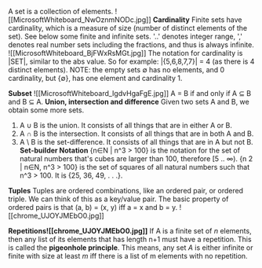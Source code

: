 A set is a collection of elements.
![[MicrosoftWhiteboard_NwOznmNODc.jpg]]
**Cardinality**
Finite sets have cardinality, which is a measure of size (number of distinct elements of the set). See below some finite and infinite sets. '..' denotes integer range, ',' denotes real number sets including the fractions, and thus is always infinite.
![[MicrosoftWhiteboard_BjFWxRsMGt.jpg]]
The notation for cardinality is |SET|, similar to the abs value. So for example:
|{5,6,8,7,7}| = 4 (as there is 4 distinct elements). 
NOTE: the empty sets ∅ has no elements, and 0 cardinality, but {∅}, has one element and cardinality 1.

**Subset**
![[MicrosoftWhiteboard_IgdvHgaFgE.jpg]]
A = B if and only if A ⊆ B and B ⊆ A.
**Union, intersection and difference**
Given two sets A and B, we obtain some more sets. 
1. A ∪ B is the union. It consists of all things that are in either A or B. 
2. A ∩ B is the intersection. It consists of all things that are in both A and B. 
3. A \ B is the set-difference. It consists of all things that are in A but not B.
**Set-builder Notation**
{n∈N | n^3 > 100} is the notation for the set of natural numbers that's cubes are larger than 100, therefore \[5 .. ∞).
{n 2 | n∈N, n^3 > 100} is the set of squares of all natural numbers such that 
n^3 > 100. It is {25, 36, 49, . . .}.

**Tuples**
Tuples are ordered combinations, like an ordered pair, or ordered triple. We can think of this as a key/value pair. The basic property of ordered pairs is that 
(a, b) = (x, y) iff a = x and b = y.
![[chrome_UJOYJMEbO0.jpg]]

**Repetitions![[chrome_UJOYJMEbO0.jpg]]**
If A is a finite set of *n* elements, then any list of its elements that has length n+1 must have a repetition. This is called the **pigeonhole principle**. 
This means, any set *A* is either infinite or finite with size at least *m* iff there is a list of m elements with no repetition.

